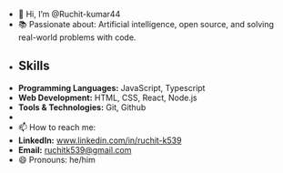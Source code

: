 - 👋 Hi, I’m @Ruchit-kumar44
- 📚 Passionate about: Artificial intelligence, open source, and solving real-world problems with code.
- ## Skills
- **Programming Languages:** JavaScript, Typescript 
- **Web Development:** HTML, CSS, React, Node.js
- **Tools & Technologies:** Git, Github
-
- 📫 How to reach me:
- **LinkedIn:** www.linkedin.com/in/ruchit-k539
- **Email:** ruchitk539@gmail.com
- 😄 Pronouns: he/him

<!---
Ruchit-kumar44/Ruchit-kumar44 is a ✨ special ✨ repository because its `README.md` (this file) appears on your GitHub profile.
You can click the Preview link to take a look at your changes.
--->
